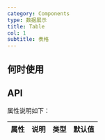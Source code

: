 ```yaml
---
category: Components
type: 数据展示
title: Table
col: 1
subtitle: 表格
---
```



## 何时使用


## API



属性说明如下：

| 属性 | 说明 | 类型 | 默认值 |
| --- | --- | --- | --- |



<style>
[id^="components-button-demo-"] .ant-btn {
  margin-right: 8px;
  margin-bottom: 12px;
}
[id^="components-button-demo-"] .ant-btn-group > .ant-btn {
  margin-right: 0;
}
</style>
